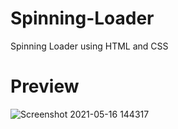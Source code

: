 # Spinning-Loader
Spinning Loader using HTML and CSS

# Preview
![Screenshot 2021-05-16 144317](https://user-images.githubusercontent.com/65169803/118392184-d9f32c80-b655-11eb-88a5-9c8ee0a6a744.png)
